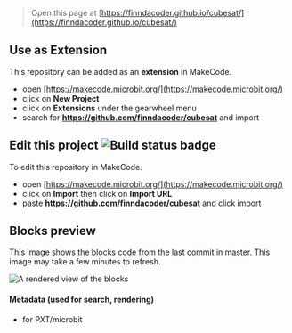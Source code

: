 
> Open this page at [https://finndacoder.github.io/cubesat/](https://finndacoder.github.io/cubesat/)

## Use as Extension

This repository can be added as an **extension** in MakeCode.

* open [https://makecode.microbit.org/](https://makecode.microbit.org/)
* click on **New Project**
* click on **Extensions** under the gearwheel menu
* search for **https://github.com/finndacoder/cubesat** and import

## Edit this project ![Build status badge](https://github.com/finndacoder/cubesat/workflows/MakeCode/badge.svg)

To edit this repository in MakeCode.

* open [https://makecode.microbit.org/](https://makecode.microbit.org/)
* click on **Import** then click on **Import URL**
* paste **https://github.com/finndacoder/cubesat** and click import

## Blocks preview

This image shows the blocks code from the last commit in master.
This image may take a few minutes to refresh.

![A rendered view of the blocks](https://github.com/finndacoder/cubesat/raw/master/.github/makecode/blocks.png)

#### Metadata (used for search, rendering)

* for PXT/microbit
<script src="https://makecode.com/gh-pages-embed.js"></script><script>makeCodeRender("{{ site.makecode.home_url }}", "{{ site.github.owner_name }}/{{ site.github.repository_name }}");</script>
